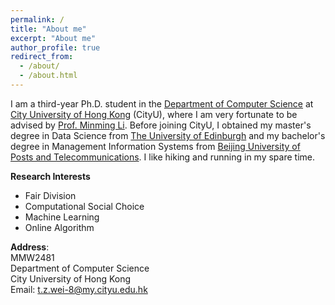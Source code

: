 ```yaml
---
permalink: /
title: "About me"
excerpt: "About me"
author_profile: true
redirect_from: 
  - /about/
  - /about.html
---
```


I am a third-year Ph.D. student in the [Department of Computer Science](https://www.cs.cityu.edu.hk) at [City University of Hong Kong](https://www.cityu.edu.hk) (CityU), where I am very fortunate to be advised by [Prof. Minming Li](https://www.cs.cityu.edu.hk/~minmli/). Before joining CityU, I obtained my master's degree in Data Science from [The University of Edinburgh](https://www.ed.ac.uk) and my bachelor's degree in Management Information Systems from [Beijing University of Posts and Telecommunications](https://www.bupt.edu.cn). I like hiking and running in my spare time.


**Research Interests**
* Fair Division
* Computational Social Choice
* Machine Learning
* Online Algorithm


**Address**:
<br>MMW2481<br>Department of Computer Science<br>City University of Hong Kong<br>Email: t.z.wei-8@my.cityu.edu.hk
